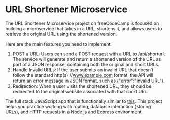 # URL Shortener Microservice

The URL Shortener Microservice project on freeCodeCamp is focused on building a microservice that takes in a URL, shortens it, and allows users to retrieve the original URL using the shortened version.

Here are the main features you need to implement:
  1. POST a URL: Users can send a POST request with a URL to /api/shorturl. The service will generate and return a shortened version of the URL as part of a JSON response, containing both the original and short URLs.
  2. Handle Invalid URLs: If the user submits an invalid URL that doesn’t follow the standard http(s)://www.example.com format, the API will return an error message in JSON format, such as {"error":"invalid URL"}.
  3. Redirection: When a user visits the shortened URL, they should be redirected to the original website associated with that short URL.
     
The full stack JavaScript app that is functionally similar to [this](https://url-shortener-microservice.freecodecamp.rocks/).
This project helps you practice working with routing, database interaction (storing URLs), and HTTP requests in a Node.js and Express environment.
